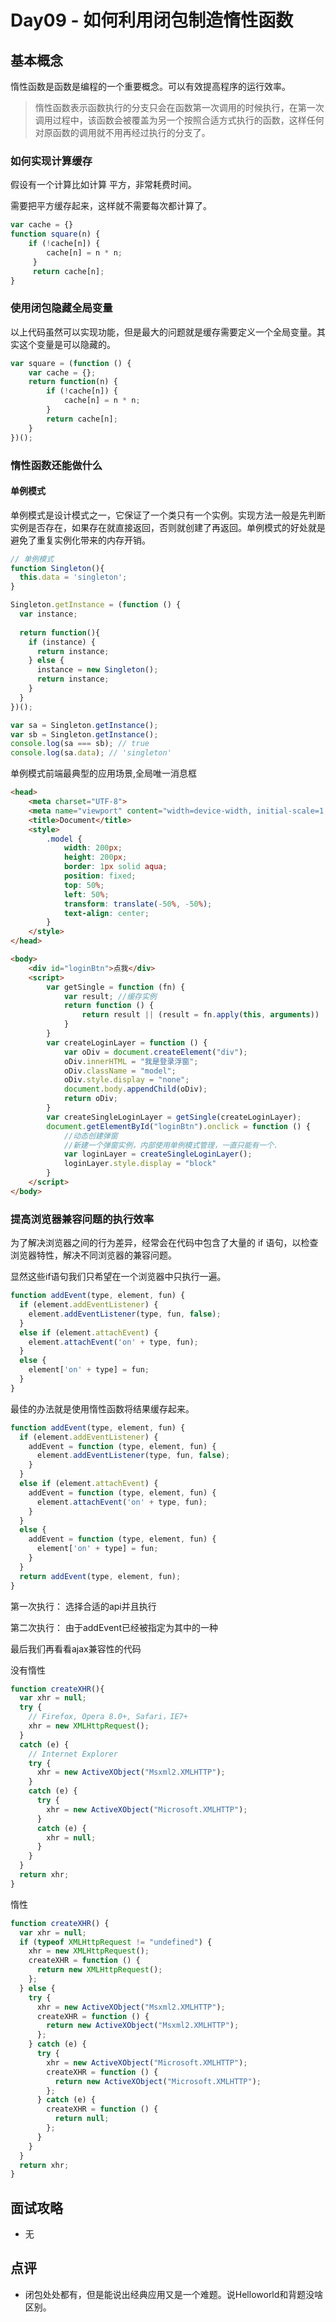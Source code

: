# Day09 - 如何利用闭包制造惰性函数



## 基本概念

惰性函数是函数是编程的一个重要概念。可以有效提高程序的运行效率。

> 惰性函数表示函数执行的分支只会在函数第一次调用的时候执行，在第一次调用过程中，该函数会被覆盖为另一个按照合适方式执行的函数，这样任何对原函数的调用就不用再经过执行的分支了。



### 如何实现计算缓存

假设有一个计算比如计算 平方，非常耗费时间。

需要把平方缓存起来，这样就不需要每次都计算了。

```js
var cache = {}
function square(n) {
    if (!cache[n]) {
        cache[n] = n * n;
     }
     return cache[n];
}
```



### 使用闭包隐藏全局变量

以上代码虽然可以实现功能，但是最大的问题就是缓存需要定义一个全局变量。其实这个变量是可以隐藏的。

```js
var square = (function () {
    var cache = {};
    return function(n) {
        if (!cache[n]) {
            cache[n] = n * n;
        }
        return cache[n];
    }
})();
```



### 惰性函数还能做什么

#### 单例模式

单例模式是设计模式之一，它保证了一个类只有一个实例。实现方法一般是先判断实例是否存在，如果存在就直接返回，否则就创建了再返回。单例模式的好处就是避免了重复实例化带来的内存开销。

```js
// 单例模式
function Singleton(){
  this.data = 'singleton';
}

Singleton.getInstance = (function () {
  var instance;
    
  return function(){
    if (instance) {
      return instance;
    } else {
      instance = new Singleton();
      return instance;
    }
  }
})();

var sa = Singleton.getInstance();
var sb = Singleton.getInstance();
console.log(sa === sb); // true
console.log(sa.data); // 'singleton'
```

单例模式前端最典型的应用场景,全局唯一消息框

```html
<head>
    <meta charset="UTF-8">
    <meta name="viewport" content="width=device-width, initial-scale=1.0">
    <title>Document</title>
    <style>
        .model {
            width: 200px;
            height: 200px;
            border: 1px solid aqua;
            position: fixed;
            top: 50%;
            left: 50%;
            transform: translate(-50%, -50%);
            text-align: center;
        }
    </style>
</head>

<body>
    <div id="loginBtn">点我</div>
    <script>
        var getSingle = function (fn) {
            var result; //缓存实例
            return function () {
                return result || (result = fn.apply(this, arguments))
            }
        }
        var createLoginLayer = function () {
            var oDiv = document.createElement("div");
            oDiv.innerHTML = "我是登录浮窗";
            oDiv.className = "model";
            oDiv.style.display = "none";
            document.body.appendChild(oDiv);
            return oDiv;
        }
        var createSingleLoginLayer = getSingle(createLoginLayer);
        document.getElementById("loginBtn").onclick = function () {
            //动态创建弹窗
            //新建一个弹窗实例，内部使用单例模式管理，一直只能有一个.
            var loginLayer = createSingleLoginLayer();
            loginLayer.style.display = "block"
        }
    </script>
</body>
```



### 提高浏览器兼容问题的执行效率

为了解决浏览器之间的行为差异，经常会在代码中包含了大量的 if 语句，以检查浏览器特性，解决不同浏览器的兼容问题。

显然这些if语句我们只希望在一个浏览器中只执行一遍。

```js
function addEvent(type, element, fun) {
  if (element.addEventListener) {
    element.addEventListener(type, fun, false);
  }
  else if (element.attachEvent) {
    element.attachEvent('on' + type, fun);
  }
  else {
    element['on' + type] = fun;
  }
}
```

最佳的办法就是使用惰性函数将结果缓存起来。

```js
function addEvent(type, element, fun) {
  if (element.addEventListener) {
    addEvent = function (type, element, fun) {
      element.addEventListener(type, fun, false);
    }
  }
  else if (element.attachEvent) {
    addEvent = function (type, element, fun) {
      element.attachEvent('on' + type, fun);
    }
  }
  else {
    addEvent = function (type, element, fun) {
      element['on' + type] = fun;
    }
  }
  return addEvent(type, element, fun);
}

```

第一次执行： 选择合适的api并且执行

第二次执行： 由于addEvent已经被指定为其中的一种



最后我们再看看ajax兼容性的代码

没有惰性

```js
function createXHR(){
  var xhr = null;
  try {
    // Firefox, Opera 8.0+, Safari，IE7+
    xhr = new XMLHttpRequest();
  }
  catch (e) {
    // Internet Explorer 
    try {
      xhr = new ActiveXObject("Msxml2.XMLHTTP");
    }
    catch (e) {
      try {
        xhr = new ActiveXObject("Microsoft.XMLHTTP");
      }
      catch (e) {
        xhr = null;
      }
    }
  }
  return xhr;
}

```

惰性

```js
function createXHR() {
  var xhr = null;
  if (typeof XMLHttpRequest != "undefined") {
    xhr = new XMLHttpRequest();
    createXHR = function () {
      return new XMLHttpRequest();
    };
  } else {
    try {
      xhr = new ActiveXObject("Msxml2.XMLHTTP");
      createXHR = function () {
        return new ActiveXObject("Msxml2.XMLHTTP");
      };
    } catch (e) {
      try {
        xhr = new ActiveXObject("Microsoft.XMLHTTP");
        createXHR = function () {
          return new ActiveXObject("Microsoft.XMLHTTP");
        };
      } catch (e) {
        createXHR = function () {
          return null;
        };
      }
    }
  }
  return xhr;
}

```



## 面试攻略

- 无



## 点评

- 闭包处处都有，但是能说出经典应用又是一个难题。说Helloworld和背题没啥区别。

